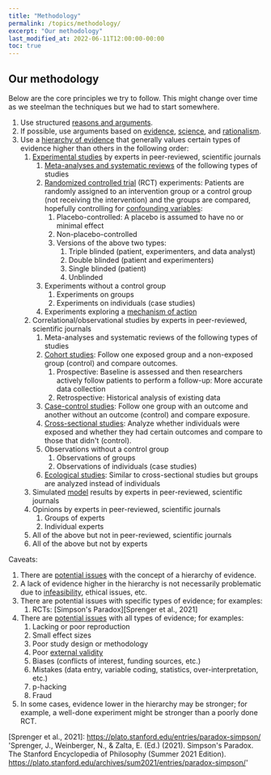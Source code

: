 ```yaml
---
title: "Methodology"
permalink: /topics/methodology/
excerpt: "Our methodology"
last_modified_at: 2022-06-11T12:00:00-00:00
toc: true
---
```


## Our methodology

Below are the core principles we try to follow. This might change over time as we steelman the techniques but we had to start somewhere.

1. Use structured [reasons and arguments][Dutilh Novaes & Zalta, 2021].
2. If possible, use arguments based on [evidence][Kelly & Zalta, 2016], [science][Hepburn et al., 2021], and [rationalism][Markie et al., 2021].
3. Use a [hierarchy of evidence][Schünemann et al., 2022] that generally values certain types of evidence higher than others in the following order:
    1. [Experimental studies][Franklin et al., 2021] by experts in peer-reviewed, scientific journals
        1. [Meta-analyses and systematic reviews][Lasserson et al., 2022] of the following types of studies
        2. [Randomized controlled trial][Reiss et al., 2022] (RCT) experiments: Patients are randomly assigned to an intervention group or a control group (not receiving the intervention) and the groups are compared, hopefully controlling for [confounding variables][Lu, 2009]:
             1. Placebo-controlled: A placebo is assumed to have no or minimal effect
             2. Non-placebo-controlled
             3. Versions of the above two types:
                 1. Triple blinded (patient, experimenters, and data analyst)
                 2. Double blinded (patient and experimenters)
                 3. Single blinded (patient)
                 4. Unblinded
        2. Experiments without a control group
            1. Experiments on groups
            2. Experiments on individuals (case studies)
        3. Experiments exploring a [mechanism of action][Craver et al., 2019]
    2. Correlational/observational studies by experts in peer-reviewed, scientific journals
        1. Meta-analyses and systematic reviews of the following types of studies
        2. [Cohort studies][Euser et al., 2009]: Follow one exposed group and a non-exposed group (control) and compare outcomes.
            1. Prospective: Baseline is assessed and then researchers actively follow patients to perform a follow-up: More accurate data collection
            2. Retrospective: Historical analysis of existing data
        3. [Case-control studies][Lu, 2009]: Follow one group with an outcome and another without an outcome (control) and compare exposure.
        4. [Cross-sectional studies][Lu, 2009]: Analyze whether individuals were exposed and whether they had certain outcomes and compare to those that didn't (control).
        5. Observations without a control group
            1. Observations of groups
            2. Observations of individuals (case studies)
        6. [Ecological studies][Lu, 2009]: Similar to cross-sectional studies but groups are analyzed instead of individuals
    3. Simulated [model][Frigg et al., 2020] results by experts in peer-reviewed, scientific journals
    4. Opinions by experts in peer-reviewed, scientific journals
        1. Groups of experts
        2. Individual experts
    5. All of the above but not in peer-reviewed, scientific journals
    6. All of the above but not by experts

Caveats:

1. There are [potential issues][Blunt, 2015] with the concept of a hierarchy of evidence.
1. A lack of evidence higher in the hierarchy is not necessarily problematic due to [infeasibility][Smith & Pell, 2003], ethical issues, etc.
1. There are potential issues with specific types of evidence; for examples:
    1. RCTs: [Simpson's Paradox][Sprenger et al., 2021]
1. There are [potential issues][Ioannidis, 2005] with all types of evidence; for examples:
    1. Lacking or poor reproduction
    2. Small effect sizes
    3. Poor study design or methodology
    4. Poor [external validity][Reiss et al., 2022]
    5. Biases (conflicts of interest, funding sources, etc.)
    6. Mistakes (data entry, variable coding, statistics, over-interpretation, etc.)
    7. p-hacking
    8. Fraud
1. In some cases, evidence lower in the hierarchy may be stronger; for example, a well-done experiment might be stronger than a poorly done RCT.

<!-- References -->

[Blunt, 2015]: https://etheses.lse.ac.uk/3284/1/Blunt_heirachies_of_evidence.pdf 'Blunt, C. (2015). Hierarchies of evidence in evidence-based medicine (Doctoral dissertation, London School of Economics and Political Science). https://etheses.lse.ac.uk/3284/1/Blunt_heirachies_of_evidence.pdf'
[Craver et al., 2019]: https://plato.stanford.edu/entries/science-mechanisms/ 'Craver, C., Tabery, J., & Zalta, E. (Ed.) (2019). Mechanisms in Science. The Stanford Encyclopedia of Philosophy (Summer 2019 Edition). https://plato.stanford.edu/archives/sum2019/entries/science-mechanisms/'
[Dutilh Novaes & Zalta, 2021]: https://plato.stanford.edu/entries/argument/ 'Dutilh Novaes, C., & Zalta, E. (Ed.) (2021). Argument and Argumentation. The Stanford Encyclopedia of Philosophy (Fall 2021 Edition). https://plato.stanford.edu/archives/fall2021/entries/argument/'
[Euser et al., 2009]: https://doi.org/10.1159/000235241 'Euser, A. M., Zoccali, C., Jager, K. J., & Dekker, F. W. (2009). Cohort studies: prospective versus retrospective. Nephron Clinical Practice, 113(3), c214-c217. https://doi.org/10.1159/000235241'
[Franklin et al., 2021]: https://plato.stanford.edu/entries/physics-experiment/ 'Franklin, A., Perovic, S., & Zalta, E. (Ed.) (2021). Experiment in Physics. The Stanford Encyclopedia of Philosophy (Summer 2021 Edition). https://plato.stanford.edu/archives/sum2021/entries/physics-experiment/'
[Frigg et al., 2020]: https://plato.stanford.edu/entries/models-science/ 'Frigg, R., Hartmann, S., & Zalta, E. (Ed.) (2020). Models in Science. The Stanford Encyclopedia of Philosophy (Spring 2020 Edition). https://plato.stanford.edu/archives/spr2020/entries/models-science/'
[Hepburn et al., 2021]: https://plato.stanford.edu/entries/scientific-method/ 'Hepburn, B., Andersen, H., & Zalta, E. (Ed.) (2021). Scientific Method. The Stanford Encyclopedia of Philosophy (Summer 2021 Edition). https://plato.stanford.edu/archives/sum2021/entries/scientific-method/'
[Ioannidis, 2005]: https://doi.org/10.1371/journal.pmed.0020124 'Ioannidis, J. P. (2005). Why most published research findings are false. PLoS medicine, 2(8), e124. https://doi.org/10.1371/journal.pmed.0020124'
[Kelly & Zalta, 2016]: https://plato.stanford.edu/entries/evidence/ 'Kelly, T., & Zalta, E. (Ed.) (2016). Evidence. The Stanford Encyclopedia of Philosophy (Winter 2016 Edition). https://plato.stanford.edu/archives/win2016/entries/evidence/'
[Lasserson et al., 2022]: https://training.cochrane.org/handbook/current/chapter-01#section-1-1 'Lasserson, TJ., Thomas, J., & Higgins, JPT. (2022). Cochrane handbook for systematic reviews of interventions. Cochrane. https://training.cochrane.org/handbook/current'
[Lu, 2009]: https://doi.org/10.1111/j.1742-1241.2009.02056.x 'Lu, C. Y. (2009). Observational studies: a review of study designs, challenges and strategies to reduce confounding. International journal of clinical practice, 63(5), 691-697. https://doi.org/10.1111/j.1742-1241.2009.02056.x'
[Markie et al., 2021]: https://plato.stanford.edu/entries/rationalism-empiricism/ 'Markie, P., Folescu, M., & Zalta, E. (Ed.) (2021). Rationalism vs. Empiricism. The Stanford Encyclopedia of Philosophy (Fall 2021 Edition). https://plato.stanford.edu/archives/fall2021/entries/rationalism-empiricism/'
[Reiss et al., 2022]: https://plato.stanford.edu/entries/medicine/ 'Reiss, J., Ankeny, R., & Zalta, E. (Ed.) (2022). Philosophy of Medicine. The Stanford Encyclopedia of Philosophy (Summer 2022 Edition). https://plato.stanford.edu/archives/spr2022/entries/medicine/'
[Schünemann et al., 2022]: https://training.cochrane.org/handbook/current/chapter-14#section-14-2 'Schünemann, HJ., Higgins, JPT., Vist, GE., Glasziou, P., Akl, EA., Skoetz, N., & Guyatt, GH. (2022). Cochrane handbook for systematic reviews of interventions. Cochrane. https://training.cochrane.org/handbook/current'
[Smith & Pell, 2003]: https://doi.org/10.1136/bmj.327.7429.1459 'Smith, G. C., & Pell, J. P. (2003). Parachute use to prevent death and major trauma related to gravitational challenge: systematic review of randomised controlled trials. BMJ, 327(7429), 1459-1461. https://doi.org/10.1136/bmj.327.7429.1459'
[Sprenger et al., 2021]: https://plato.stanford.edu/entries/paradox-simpson/ 'Sprenger, J., Weinberger, N., & Zalta, E. (Ed.) (2021). Simpson's Paradox. The Stanford Encyclopedia of Philosophy (Summer 2021 Edition). https://plato.stanford.edu/archives/sum2021/entries/paradox-simpson/'
